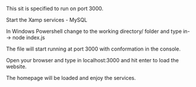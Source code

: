 This sit is specified to run on port 3000.

Start the Xamp services - MySQL 

In Windows Powershell change to the working directory/ folder and type in--> node index.js

The file will start running at port 3000 with conformation in the console.

Open your browser and type in localhost:3000 and hit enter to load the website.

The homepage will be loaded and enjoy the services.
